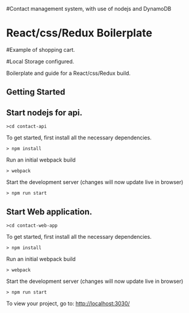 #Contact management system, with use of nodejs and DynamoDB

# React/css/Redux Boilerplate

#Example of shopping cart.

#Local Storage configured.

Boilerplate and guide for a React/css/Redux build.

## Getting Started

## Start nodejs for api.

```
>cd contact-api
```

To get started, first install all the necessary dependencies.
```
> npm install
```

Run an initial webpack build
```
> webpack
```

Start the development server (changes will now update live in browser)
```
> npm run start
```

## Start Web application.

```
>cd contact-web-app
```

To get started, first install all the necessary dependencies.
```
> npm install
```

Run an initial webpack build
```
> webpack
```

Start the development server (changes will now update live in browser)
```
> npm run start
```

To view your project, go to: [http://localhost:3030/](http://localhost:3030/)



